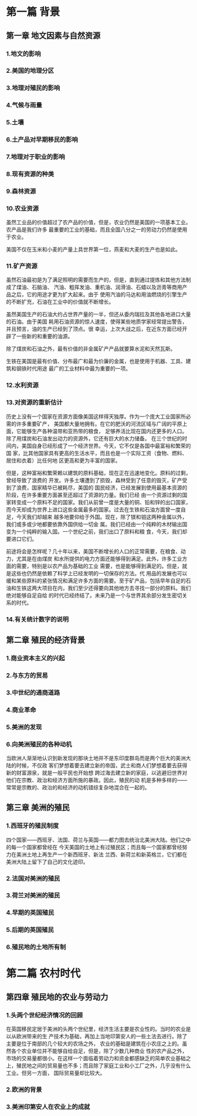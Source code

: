 # 第一篇 背景

## 第一章 地文因素与自然资源

### 1.地文的影响

### 2.美国的地理分区

### 3.地理对殖民的影响

### 4.气候与雨量

### 5.土壤

### 6.土产品对早期移民的影响

### 7.地理对于职业的影响

### 8.现有资源的种类

### 9.森林资源

### 10.农业资源

虽然工业品的价值超过了农产品的价值，但是，农业仍然是美国的一项基本工业。农产品是我们许多
最重要的工业的基础，而且全国八分之一的劳动力仍然是使用于农业。

美国不仅在玉米和小麦的产量上具世界第一位，燕麦和大麦的生产也是如此。

### 11.矿产资源

虽然石油最初是为了满足照明的需要而生产的，但是，直到通过提炼和其他方法制成了煤油、石脑油、
汽油、粗挥发油、重机油、润滑油、石蜡以及沥青等商用产品之后，它的用途才更为扩大起来。由于
使用汽油的马达和用油燃烧的引擎生产的不断扩充，石油在工业中的价值就不断增长。

虽然美国生产的石油大约占世界产量的一半，但还从委内瑞拉及其他各地进口大量的石油。由于美国
耗用石油资源的惊人速度，使得某些地质学家经常提出警告，并且预言，油的生产已经到了顶点。很
幸运，上次大战之后，在近东方面已经开辟了一些新的和重要的油源。

除了煤炭和石油之外，最有价值的非金属矿产产品就要算水泥和天然瓦斯。

生铁在美国是最有价值、分布最广和最为价廉的金属，也是使用于机器、工具、建筑和钢铁时代用途
最广的工业材料中最为重要的一项。

### 12.水利资源

### 13.对资源的重新估计

历史上没有一个国家在资源方面像美国这样得天独厚。作为一个庞大工业国家所必需的许多重要矿产，
美国都大量地拥有。在它的肥沃的河流区域与广阔的平原上面，它能够生产各种温带和亚热带的粮食，
足够养活比现在国内还更多的人口。除了用煤炭和石油发出动力的资源外，它还有巨大的水力储备。
在三个世纪的时间内，美国自身已经形成了一个经济世界。今天，它不仅是各国中最富裕和繁荣的国
家，比其他国家具有更高的生活水平，而且也是一个实际工资（食物、燃料、居住和衣着）比任何地
区更高和更为丰富的国家。

但是，这种富裕和繁荣赖以建筑的原料基础，现在正在迅速地变化。原料的过剩，曾经导致了浪费的
开发。许多土壤遭到了损毁，森林受到了任意的毁灭，矿产受到了浪费，国家精华已被耗尽，美国的
国民经济，已经发展到使用最基本资源的阶段，在许多重要方面甚至还超过了资源的力量。我们已经
由一个资源过剩的国家转变成一个原料不足的国家。我们从前曾一度是大量的铜、铅和锌的出口国家，
而今天却成为世界上进口这些金属最多的国家。过去在生铁和石油方面曾一度自足，今天我们却越来
越多地要仰给于外国。现在，除了镁和钼这两种金属以外，我们或多或少地都要依靠外国供给一切金
属。我们已经由一个纯粹的木材输出国变为一个纯粹的输入国。一个世纪之前，我们出口了原料和粮
食，今天，我们却要进口它们。

前途将会是怎样呢？几十年以来，美国不断增长的人口的正常需要，在粮食、动力，尤其是在由煤炭
和水所提供的电力方面还能够得到满足。此外，许多工业方面的需要，特别是以农产品为基础的工业
需要，也是能够得到满足的。但是，就是这些也仍然是依赖了科学上已经发明的一切保存的方法。代
用品的发展也可以缓和某些原料的紧张情况和满足许多方面的需要。至于矿产品，包括早年自足的石
油和生铁这两大项目在内，我们至少还得要向其他地方去寻找一部分的原料。我们绝对能够自足自给
的时代已经终结了。未来乃是一个与世界其余部分发生密切关系的时代。

### 14.有关统计数字的说明

## 第二章 殖民的经济背景

### 1.商业资本主义的兴起

### 2.与东方的贸易

### 3.中世纪的通商道路

### 4.商业革命

### 5.美洲的发现

### 6.向美洲殖民的各种动机

当欧洲人渐渐地认识到新发现的那块土地并不是东印度群岛而是两个巨大的美洲大陆的时候，不仅政
客们梦想着要去建立新的帝国，武士和商人们梦想着要去获得新的财富源泉，就是一般平民也开始想
跨过海去建立新的家庭，以逃避旧世界对他们在宗教、政治和经济方面所施的暴政。因此，殖民的动
机是多种多样的——常常是宗教的、政治的和经济的动机错综复杂地混合在一起的。

## 第三章 美洲的殖民

### 1.西班牙的殖民制度

四个国家——西班牙、法国、荷兰与英国——都力图去统治北美洲大陆。他们之中的每一个国家都曾经在
今天美国的土地上有过殖民区；而且每一个国家都曾经努力在美洲土地上再生产一个新西班牙、新法
兰西、新荷兰和新英格兰，它们都在美洲大陆上留下了自己的文化迹印。

### 2.法国对美洲的殖民

### 3.荷兰对美洲的殖民

### 4.早期的英国殖民

### 5.后期的英国殖民

### 6.殖民地的土地所有制


# 第二篇 农村时代

## 第四章 殖民地的农业与劳动力

### 1.头两个世纪经济情况的回顾

在英国移民定居于美洲的头两个世纪里，经济生活主要是农业性的。当时的农业是以从欧洲带来的生
产技术为基础，再加上当地印第安人的一些土法去进行。除了主要是位于南部的几个较大的农场之外，
农业的基础是建筑在小农庄之上的。虽然各个农业单位并不能够自给自足，但是，除了少数几种商业
性的农产品之外，市场的交易量都很小。在这样一个面临着劳动力和资金都感缺乏的简单农业基础之
上，殖民地之间的贸易量也不多；而且除了家庭工业和小工厂之外，几乎没有什么工业。但另一方面，
国际贸易量却比较大。

### 2.欧洲的背景

### 3.美洲印第安人在农业上的成就
